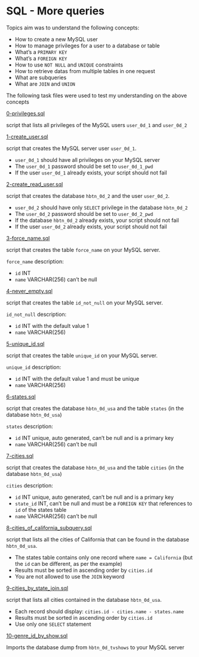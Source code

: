 # SQL - More queries

Topics aim was to understand the following concepts:
* How to create a new MySQL user
* How to manage privileges for a user to a database or table
* What’s a `PRIMARY KEY`
* What’s a `FOREIGN KEY`
* How to use `NOT NULL` and `UNIQUE` constraints
* How to retrieve datas from multiple tables in one request
* What are subqueries
* What are `JOIN` and `UNION`

The following task files were used to test my understanding on the above concepts

[0-privileges.sql](../0x0E-SQL_more_queries/0-privileges.sql)

script that lists all privileges of the MySQL users `user_0d_1` and `user_0d_2`

[1-create_user.sql](../0x0E-SQL_more_queries/1-create_user.sql)

script that creates the MySQL server user `user_0d_1`.

* `user_0d_1` should have all privileges on your MySQL server
* The `user_0d_1` password should be set to `user_0d_1_pwd`
* If the user `user_0d_1` already exists, your script should not fail

[2-create_read_user.sql](../0x0E-SQL_more_queries/2-create_read_user.sql)

script that creates the database `hbtn_0d_2` and the user `user_0d_2`.

* `user_0d_2` should have only `SELECT` privilege in the database `hbtn_0d_2`
* The `user_0d_2` password should be set to `user_0d_2_pwd`
* If the database `hbtn_0d_2` already exists, your script should not fail
* If the user `user_0d_2` already exists, your script should not fail

[3-force_name.sql](../0x0E-SQL_more_queries/3-force_name.sql)

script that creates the table `force_name` on your MySQL server.

`force_name` description:

* `id` INT
* `name` VARCHAR(256) can’t be null

[4-never_empty.sql](../0x0E-SQL_more_queries/4-never_empty.sql)

script that creates the table `id_not_null` on your MySQL server.

`id_not_null` description:

* `id` INT with the default value 1
* `name` VARCHAR(256)

[5-unique_id.sql](../0x0E-SQL_more_queries/5-unique_id.sql)

script that creates the table `unique_id` on your MySQL server.

`unique_id` description:

* `id` INT with the default value 1 and must be unique
* `name` VARCHAR(256)

[6-states.sql](../0x0E-SQL_more_queries/6-states.sql)

script that creates the database `hbtn_0d_usa` and the table `states` (in the database `hbtn_0d_usa`)

`states` description:
* `id` INT unique, auto generated, can’t be null and is a primary key
* `name` VARCHAR(256) can’t be null

[7-cities.sql](../0x0E-SQL_more_queries/7-cities.sql)

script that creates the database `hbtn_0d_usa` and the table `cities` (in the database `hbtn_0d_usa`) 

`cities` description:

* `id` INT unique, auto generated, can’t be null and is a primary key
* `state_id` INT, can’t be null and must be a `FOREIGN KEY` that references to `id` of the states table
* `name` VARCHAR(256) can’t be null

[8-cities_of_california_subquery.sql](../0x0E-SQL_more_queries/8-cities_of_california_subquery.sql)

script that lists all the cities of California that can be found in the database `hbtn_0d_usa`.

* The states table contains only one record where `name = California` (but the `id` can be different, as per the example)
* Results must be sorted in ascending order by `cities.id`
* You are not allowed to use the `JOIN` keyword

[9-cities_by_state_join.sql](../0x0E-SQL_more_queries/9-cities_by_state_join.sql)

script that lists all cities contained in the database `hbtn_0d_usa`.

* Each record should display: `cities.id - cities.name - states.name`
* Results must be sorted in ascending order by `cities.id`
* Use only one `SELECT` statement

[10-genre_id_by_show.sql](../0x0E-SQL_more_queries/10-genre_id_by_show.sql)

Imports the database dump from `hbtn_0d_tvshows` to your MySQL server

